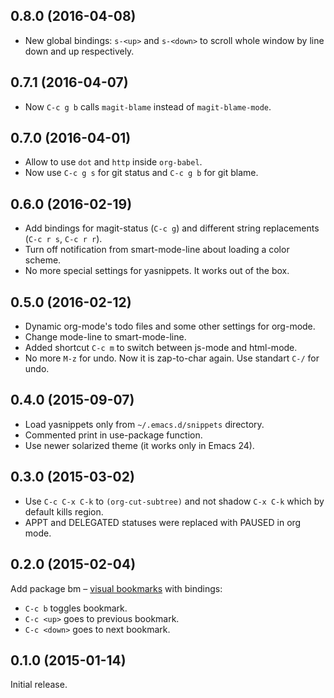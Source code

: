 ## 0.8.0 (2016-04-08)

* New global bindings: `s-<up>` and `s-<down>` to scroll
  whole window by line down and up respectively.

## 0.7.1 (2016-04-07)

* Now  `C-c g b` calls `magit-blame` instead of `magit-blame-mode`.

## 0.7.0 (2016-04-01)

* Allow to use `dot` and `http` inside `org-babel`.
* Now use `C-c g s` for git status and `C-c g b` for git blame.

## 0.6.0 (2016-02-19)

* Add bindings for magit-status (`C-c g`) and different string replacements (`C-c r s`, `C-c r r`).
* Turn off notification from smart-mode-line about loading a color scheme.
* No more special settings for yasnippets. It works out of the box.

## 0.5.0 (2016-02-12)

* Dynamic org-mode's todo files and some other settings for org-mode.
* Change mode-line to smart-mode-line.
* Added shortcut `C-c m` to switch between js-mode and html-mode.
* No more `M-z` for undo. Now it is zap-to-char again. Use standart `C-/` for undo.

## 0.4.0 (2015-09-07)

* Load yasnippets only from `~/.emacs.d/snippets` directory.
* Commented print in use-package function.
* Use newer solarized theme (it works only in Emacs 24).

## 0.3.0 (2015-03-02)

* Use `C-c C-x C-k` to `(org-cut-subtree)` and not shadow
  `C-x C-k` which by default kills region.
* APPT and DELEGATED statuses were replaced with PAUSED in
  org mode.

## 0.2.0 (2015-02-04)

Add package bm – [visual bookmarks](https://github.com/joodland/bm) with bindings:

* `C-c b` toggles bookmark.
* `C-c <up>` goes to previous bookmark.
* `C-c <down>` goes to next bookmark.

## 0.1.0 (2015-01-14)

Initial release.
